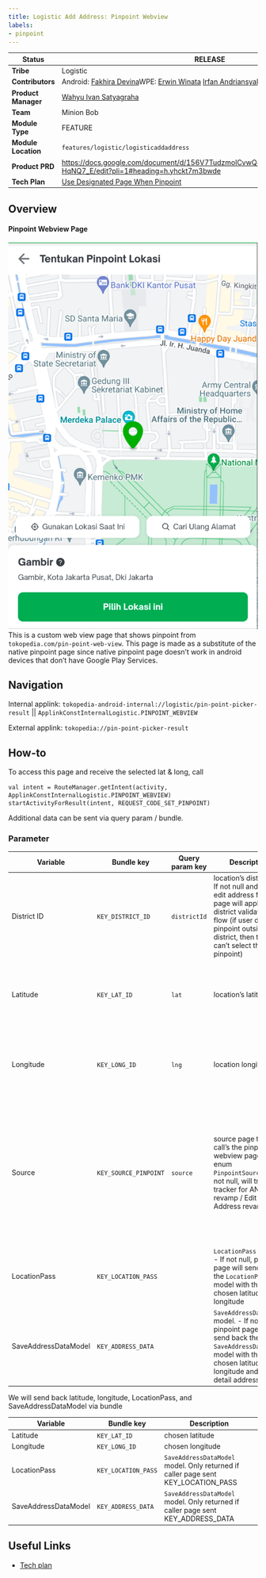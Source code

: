 ```yaml
---
title: Logistic Add Address: Pinpoint Webview
labels:
- pinpoint
---
```


<!--left header table-->
| **Status** | <!--start status:GREEN-->RELEASE<!--end status--> |
| --- | --- |
| **Tribe** | Logistic |
| **Contributors** | Android: [Fakhira Devina](https://tokopedia.atlassian.net/wiki/people/61077e53b704b40068e80a8e?ref=confluence)WPE: [Erwin Winata](https://tokopedia.atlassian.net/wiki/people/603c7cd31c44230072df325b?ref=confluence) [Irfan Andriansyah](https://tokopedia.atlassian.net/wiki/people/619ade053618cd006f62806f?ref=confluence) |
| **Product Manager** | [Wahyu Ivan Satyagraha](https://tokopedia.atlassian.net/wiki/people/61ad4312c15977006a17ce75?ref=confluence)  |
| **Team** | Minion Bob |
| **Module Type** | <!--start status:YELLOW-->FEATURE<!--end status--> |
| **Module Location** | `features/logistic/logisticaddaddress` |
| **Product PRD** | <https://docs.google.com/document/d/156V7TudzmolCvwQ8MQGoWOTDaHuHGSHxRVu-HqNQ7_E/edit?pli=1#heading=h.yhckt7m3bwde>  |
| **Tech Plan** | [Use Designated Page When Pinpoint](https://tokopedia.atlassian.net/wiki/spaces/PA/pages/2089192790/Use+Designated+Page+When+Pinpoint)  |

<!--toc-->

## Overview

#### Pinpoint Webview Page

![](../res/pinpointwebview/pinpoint_webview.png)
This is a custom web view page that shows pinpoint from `tokopedia.com/pin-point-web-view`. This page is made as a substitute of the native pinpoint page since native pinpoint page doesn’t work in android devices that don’t have Google Play Services.

## Navigation

Internal applink: `tokopedia-android-internal://logistic/pin-point-picker-result` || `ApplinkConstInternalLogistic.PINPOINT_WEBVIEW`

External applink: `tokopedia://pin-point-picker-result`

## How-to

To access this page and receive the selected lat & long, call



```
val intent = RouteManager.getIntent(activity, ApplinkConstInternalLogistic.PINPOINT_WEBVIEW)
startActivityForResult(intent, REQUEST_CODE_SET_PINPOINT)
```

Additional data can be sent via query param / bundle.

### Parameter



| **Variable** | **Bundle key** | **Query param key** | **Description** | **Mandatory** | **Example** |
| --- | --- | --- | --- | --- | --- |
| District ID | `KEY_DISTRICT_ID` | `districtId` | location’s district id.- If not null and not in edit address flow, page will apply the district validation flow (if user drag pinpoint outside the district, then they can’t select the pinpoint)<br/> | This is mandatory if you don’t send latitude and longitude. Otherwise, this is optional |  |
| Latitude | `KEY_LAT_ID` | `lat` | location’s latitude | This is mandatory if you don’t send district id. Otherwise, this is optional |  |
| Longitude | `KEY_LONG_ID` | `lng` | location longitude | This is mandatory if you don’t send district id. Otherwise, this is optional |  |
| Source | `KEY_SOURCE_PINPOINT` | `source` | source page that call’s the pinpoint webview page. Use enum `PinpointSource`. - If not null, will trigger tracker for ANA revamp / Edit Address revamp | N | - `address-editor` for edit address<br/>- `add-address-positive` for ana positive flow<br/>- `add-address-negative` for ana negative flow<br/> |
| LocationPass | `KEY_LOCATION_PASS` |  | `LocationPass` model. - If not null, pinpoint page will send back the `LocationPass` model with the chosen latitude and longitude | N |  |
| SaveAddressDataModel | `KEY_ADDRESS_DATA` |  | `SaveAddressDataModel` model. - If not null, pinpoint page will send back the `SaveAddressDataModel` model with the chosen latitude and longitude and all detail address. | N |  |

We will send back latitude, longitude, LocationPass, and SaveAddressDataModel via bundle



| **Variable** | **Bundle key** | **Description** |
| --- | --- | --- |
| Latitude | `KEY_LAT_ID` | chosen latitude |
| Longitude | `KEY_LONG_ID` | chosen longitude |
| LocationPass | `KEY_LOCATION_PASS` | `SaveAddressDataModel` model. Only returned if caller page sent KEY\_LOCATION\_PASS |
| SaveAddressDataModel | `KEY_ADDRESS_DATA` | `SaveAddressDataModel` model. Only returned if caller page sent KEY\_ADDRESS\_DATA  |

## Useful Links

- [Tech plan](https://tokopedia.atlassian.net/wiki/spaces/PA/pages/2089192790/Use+Designated+Page+When+Pinpoint)